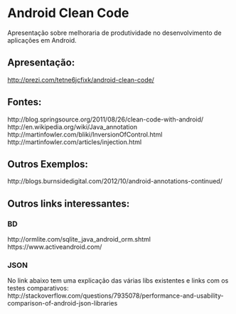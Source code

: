 Android Clean Code
=======================

Apresentação sobre melhoraria de produtividade no desenvolvimento de aplicações em Android.

<h2>Apresentação:</h2>

http://prezi.com/tetne6jcfixk/android-clean-code/

<h2>Fontes:</h2>
<p>
http://blog.springsource.org/2011/08/26/clean-code-with-android/
<br/>
http://en.wikipedia.org/wiki/Java_annotation
<br/>
http://martinfowler.com/bliki/InversionOfControl.html
<br/>
http://martinfowler.com/articles/injection.html
</p>

<h2>Outros Exemplos:</h2>
<p>
http://blogs.burnsidedigital.com/2012/10/android-annotations-continued/
</p>

<h2>Outros links interessantes:</h2>
<h3>BD</h3>
<p>
http://ormlite.com/sqlite_java_android_orm.shtml
<br/>
https://www.activeandroid.com/
</p>
<h3>JSON</h3>
<p>
No link abaixo tem uma explicação das várias libs existentes e links com os testes comparativos:
<br/>
http://stackoverflow.com/questions/7935078/performance-and-usability-comparison-of-android-json-libraries
</p>
